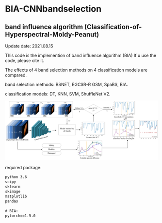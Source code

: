 # BIA-CNNbandselection

## band influence algorithm (Classification-of-Hyperspectral-Moldy-Peanut)

Update date: 2021.08.15

This code is the implemention of band influence algorithm (BIA)
If u use the code, please cite it.

The effects of 4 band selection methods on 4 classification models are compared.

band selection methods: BSNET, EGCSR-R GSM, SpaBS, BIA.

classification models: DT, KNN, SVM, ShuffleNet V2.

![image](https://github.com/mepleleo/BIA-CNNbandselection/blob/master/BIA.png)


required package:

```
python 3.6
scipy
sklearn
skimage
matplotlib
pandas

# BIA:
pytorch==1.5.0

```



